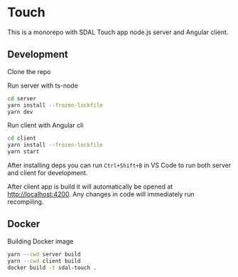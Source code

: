 # Touch

This is a monorepo with SDAL Touch app node.js server and Angular client.

## Development

Clone the repo

Run server with ts-node

```bash
cd server
yarn install --frozen-lockfile
yarn dev
```

Run client with Angular cli

```bash
cd client
yarn install --frozen-lockfile
yarn start
```

After installing deps you can run `Ctrl+Shift+B` in VS Code to run both server and client for development.

After client app is build it will automatically be opened at <http://localhost:4200>. Any changes in code will immediately run recompiling.

## Docker

Building Docker image

```bash
yarn --cwd server build
yarn --cwd client build
docker build -t sdal-touch .
```
